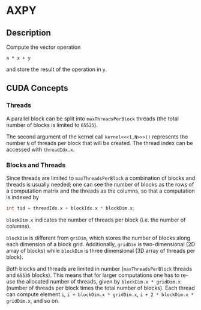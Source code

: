 # AXPY

## Description

Compute the vector operation

```text
a * x + y
```

and store the result of the operation in `y`.

## CUDA Concepts

### Threads

A parallel block can be split into `maxThreadsPerBlock` threads (the total number of blocks is limited to `65525`).

The second argument of the kernel call `kernel<<<1,N>>>()` represents the number `N` of threads per block that will be created. The thread index can be accessed with `threadIdx.x`.

### Blocks and Threads

Since threads are limited to `maxThreadsPerBlock` a combination of blocks and threads is usually needed; one can see the number of blocks as the rows of a computation matrix and the threads as the columns, so that a computation is indexed by

```cpp
int tid = threadIdx.x + blockIdx.x * blockDim.x;
```

`blockDim.x` indicates the number of threads per block (i.e. the number of columns).

`blockDim` is different from `griDim`, which stores the number of blocks along each dimension of a block grid. Additionally, `gridDim` is two-dimensional (2D array of blocks) while `blockDim` is three dimensional (3D array of threads per block).

Both blocks and threads are limited in number (`maxThreadsPerBlock` threads and `65535` blocks). This means that for larger computations one has to re-use the allocated number of threads, given by `blockDim.x * gridDim.x` (number of threads per block times the total number of blocks). Each thread can compute element `i`, `i + blockDim.x * gridDim.x`, `i + 2 * blockDim.x * gridDim.x`, and so on.

